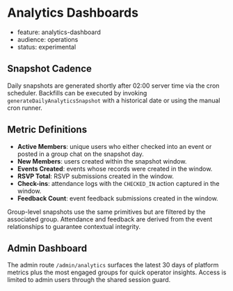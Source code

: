# Analytics Dashboards

- feature: analytics-dashboard
- audience: operations
- status: experimental

## Snapshot Cadence
Daily snapshots are generated shortly after 02:00 server time via the cron scheduler. Backfills can
be executed by invoking `generateDailyAnalyticsSnapshot` with a historical date or using the
manual cron runner.

## Metric Definitions
- **Active Members**: unique users who either checked into an event or posted in a group chat on the
  snapshot day.
- **New Members**: users created within the snapshot window.
- **Events Created**: events whose records were created in the window.
- **RSVP Total**: RSVP submissions created in the window.
- **Check-ins**: attendance logs with the `CHECKED_IN` action captured in the window.
- **Feedback Count**: event feedback submissions created in the window.

Group-level snapshots use the same primitives but are filtered by the associated group. Attendance
and feedback are derived from the event relationships to guarantee contextual integrity.

## Admin Dashboard
The admin route `/admin/analytics` surfaces the latest 30 days of platform metrics plus the most
engaged groups for quick operator insights. Access is limited to admin users through the shared
session guard.
